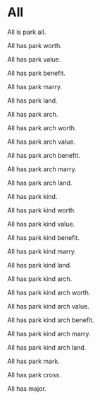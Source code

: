 # All

All is park all.

All has park worth.

All has park value.

All has park benefit.

All has park marry.

All has park land.

All has park arch.

All has park arch worth.

All has park arch value.

All has park arch benefit.

All has park arch marry.

All has park arch land.

All has park kind.

All has park kind worth.

All has park kind value.

All has park kind benefit.

All has park kind marry.

All has park kind land.

All has park kind arch.

All has park kind arch worth.

All has park kind arch value.

All has park kind arch benefit.

All has park kind arch marry.

All has park kind arch land.

All has park mark.

All has park cross.

All has major.
